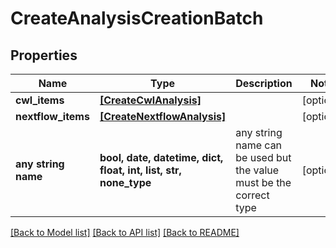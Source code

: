 # CreateAnalysisCreationBatch


## Properties
Name | Type | Description | Notes
------------ | ------------- | ------------- | -------------
**cwl_items** | [**[CreateCwlAnalysis]**](CreateCwlAnalysis.md) |  | [optional] 
**nextflow_items** | [**[CreateNextflowAnalysis]**](CreateNextflowAnalysis.md) |  | [optional] 
**any string name** | **bool, date, datetime, dict, float, int, list, str, none_type** | any string name can be used but the value must be the correct type | [optional]

[[Back to Model list]](../README.md#documentation-for-models) [[Back to API list]](../README.md#documentation-for-api-endpoints) [[Back to README]](../README.md)


